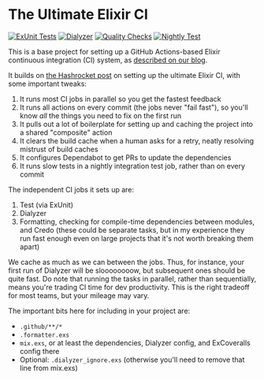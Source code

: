 # The Ultimate Elixir CI

[![ExUnit Tests](https://github.com/felt/ultimate-elixir-ci/actions/workflows/elixir-build-and-test.yml/badge.svg)](https://github.com/felt/ultimate-elixir-ci/actions/workflows/elixir-build-and-test.yml) [![Dialyzer](https://github.com/felt/ultimate-elixir-ci/actions/workflows/elixir-dialyzer.yml/badge.svg)](https://github.com/felt/ultimate-elixir-ci/actions/workflows/elixir-dialyzer.yml) [![Quality Checks](https://github.com/felt/ultimate-elixir-ci/actions/workflows/elixir-quality-checks.yml/badge.svg)](https://github.com/felt/ultimate-elixir-ci/actions/workflows/elixir-quality-checks.yml) [![Nightly Test](https://github.com/felt/ultimate-elixir-ci/actions/workflows/nightly-integration-test.yml/badge.svg)](https://github.com/felt/ultimate-elixir-ci/actions/workflows/nightly-integration-test.yml)

This is a base project for setting up a GitHub Actions-based Elixir
continuous integration (CI) system, as [described on our blog](https://felt.com/blog/hashrocket-ultimate-elixir-to-the-next-level).

It builds on [the Hashrocket post](https://hashrocket.com/blog/posts/build-the-ultimate-elixir-ci-with-github-actions)
on setting up the ultimate Elixir CI, with some important tweaks:

1. It runs most CI jobs in parallel so you get the fastest feedback
2. It runs all actions on every commit (the jobs never "fail fast"), so you'll know _all_ the things you need to fix on the first run
3. It pulls out a lot of boilerplate for setting up and caching the project into a shared "composite" action
4. It clears the build cache when a human asks for a retry, neatly resolving mistrust of build caches
5. It configures Dependabot to get PRs to update the dependencies
6. It runs slow tests in a nightly integration test job, rather than on every commit

The independent CI jobs it sets up are:

1. Test (via ExUnit)
2. Dialyzer
3. Formatting, checking for compile-time dependencies between modules, and Credo (these could be separate tasks, but in my experience they run fast enough even on large projects that it's not worth breaking them apart)

We cache as much as we can between the jobs. Thus, for instance, your first run of Dialyzer will be sloooooooow, but subsequent ones should be quite fast. Do note that running the tasks in parallel, rather than sequentially, means you're trading CI time for dev productivity. This is the right tradeoff for most teams, but your mileage may vary.

The important bits here for including in your project are:

- `.github/**/*`
- `.formatter.exs`
- `mix.exs`, or at least the dependencies, Dialyzer config, and ExCoveralls config there
- Optional: `.dialyzer_ignore.exs` (otherwise you'll need to remove that line from mix.exs)
